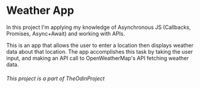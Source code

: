 # Weather App
In this project I'm applying my knowledge of Asynchronous JS (Callbacks, Promises, Async+Await) and
working with APIs.

This is an app that allows the user to enter a location then displays weather data about that location.
The app accomplishes this task by taking the user input, and making an API call to OpenWeatherMap's API
fetching weather data.

###### This project is a part of TheOdinProject